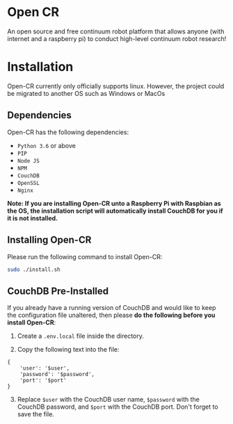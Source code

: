 # Open CR

An open source and free continuum robot platform that allows anyone (with internet and a raspberry pi) to conduct high-level continuum robot research!

# Installation
Open-CR currently only officially supports linux. However, the project could be migrated to another OS such as Windows or MacOs

## Dependencies

Open-CR has the following dependencies:

* `Python 3.6` or above
* `PIP`
* `Node JS`
* `NPM`
* `CouchDB`
* `OpenSSL`
* `Nginx`

**Note: If you are installing Open-CR unto a Raspberry Pi with Raspbian as the OS, the installation script will automatically install CouchDB for you if it is not installed.**

## Installing Open-CR
Please run the following command to install Open-CR:

```bash
sudo ./install.sh
```

## CouchDB Pre-Installed
If you already have a running version of CouchDB and would like to keep the configuration file unaltered, then please **do the following before you install Open-CR**:

1. Create a `.env.local` file inside the directory.

2. Copy the following text into the file:

```
{
    'user': '$user',
    'password': '$password',
    'port': '$port'
}
```

3. Replace `$user` with the CouchDB user name, `$password` with the CouchDB password, and `$port` with the CouchDB port. Don't forget to save the file.
